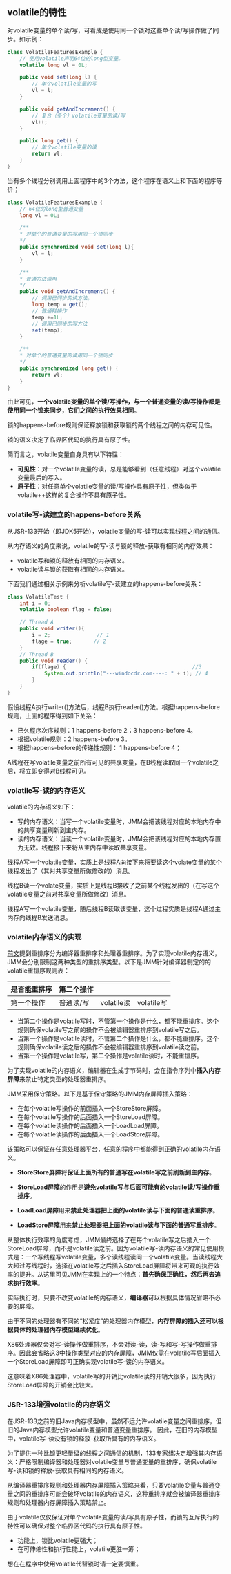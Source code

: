 ## volatile的特性

对volatile变量的单个读/写，可看成是使用同一个锁对这些单个读/写操作做了同步。如示例：

```java
class VolatileFeaturesExample {
    // 使用volatile声明64位的long型变量。
    volatile long vl = 0L;

    public void set(long l) {
        // 单个volatile变量的写
        vl = l;
    }

    public void getAndIncrement() {
        // 复合（多个）volatile变量的读/写
        vl++;
    }

    public long get() {
        // 单个volatile变量的读
        return vl;
    }
}
```
当有多个线程分别调用上面程序中的3个方法，这个程序在语义上和下面的程序等价；
```java
class VolatileFeaturesExample {
    // 64位的long型普通变量
    long vl = 0L;

    /**
    * 对单个的普通变量的写用同一个锁同步
    */
    public synchronized void set(long l){
        vl = l;
    }

    /**
    * 普通方法调用
    */
    public void getAndIncrement() {
        // 调用已同步的读方法。
        long temp = get();
        // 普通鞋操作
        temp +=1L;
        // 调用已同步的写方法
        set(temp);
    }

    /**
    * 对单个的普通变量的读用同一个锁同步
    */
    public synchronized long get() {
        return vl;
    }
}
```

由此可见，**一个volatile变量的单个读/写操作，与一个普通变量的读/写操作都是使用同一个锁来同步，它们之间的执行效果相同**。

锁的happens-before规则保证释放锁和获取锁的两个线程之间的内存可见性。

锁的语义决定了临界区代码的执行具有原子性。

简而言之，volatile变量自身具有以下特性：
- **可见性**：对一个volatile变量的读，总是能够看到（任意线程）对这个volatile变量最后的写入。
- **原子性**：对任意单个volatile变量的读/写操作具有原子性，但类似于volatile++这样的复合操作不具有原子性。

### volatile写-读建立的happens-before关系

从JSR-133开始（即JDK5开始），volatile变量的写-读可以实现线程之间的通信。

从内存语义的角度来说，volatile的写-读与锁的释放-获取有相同的内存效果：

- volatile写和锁的释放有相同的内存语义。
- volatile读与锁的获取有相同的内存语义。

下面我们通过相关示例来分析volatile写-读建立的happens-before关系：
```java
class VolatileTest {
    int i = 0;
    volatile boolean flag = false;

    // Thread A
    public void writer(){
        i = 2;               // 1   
        flage = true;       // 2
    }
    // Thread B
    public void reader() {
        if(flage) {                                         //3
            System.out.println("---windocdr.com----: " + i); // 4
        }
    }
}
```
假设线程A执行writer()方法后，线程B执行reader()方法。根据happens-before规则，上面的程序得到如下关系：

- 已久程序次序规则：1 happens-before 2；3 happens-before 4。
- 根据volatile规则：2 happens-before 3。
- 根据happens-before的传递性规则： 1 happens-before 4；

A线程在写volatile变量之前所有可见的共享变量，在B线程读取同一个volatile之后，将立即变得对B线程可见。

### volatile写-读的内存语义

volatile的内存语义如下：
- 写的内存语义：当写一个volatile变量时，JMM会把该线程对应的本地内存中的共享变量刷新到主内存。
- 读的内存语义：当读一个volatile变量时，JMM会把该线程对应的本地内存置为无效。线程接下来将从主内存中读取共享变量。

线程A写一个volatile变量，实质上是线程A向接下来将要读这个volate变量的某个线程发出了（其对共享变量所做修改的）消息。

线程B读一个volate变量，实质上是线程B接收了之前某个线程发出的（在写这个volatile变量之前对共享变量所做修改）消息。

线程A写一个volatile变量，随后线程B读取该变量，这个过程实质是线程A通过主内存向线程B发送消息。

### volatile内存语义的实现

[前文](https://windcoder.com/bingfaxuexibiji05-zhongpaixu)提到重排序分为编译器重排序和处理器重排序。为了实现volatile内存语义，JMM会分别限制这两种类型的重排序类型。以下是JMM针对编译器制定的的volatile重排序规则表：

|是否能重排序|第二个操作|||
|---|---|---|---|
|第一个操作|普通读/写|volatile读|volatile写|

- 当第二个操作是volatile写时，不管第一个操作是什么，都不能重排序。这个规则确保volatile写之前的操作不会被编辑器重排序到volatile写之后。
- 当第一个操作是volatile读时，不管第二个操作是什么，都不能重排序。这个规则确保volatile读之后的操作不会被编辑器重排序到volatile读之前。
- 当第一个操作是volatile写，第二个操作是volatile读时，不能重排序。

为了实现volatile的内存语义，编辑器在生成字节码时，会在指令序列中**插入内存屏障**来禁止特定类型的处理器重排序。

JMM采用保守策略。以下是基于保守策略的JMM内存屏障插入策略：

- 在每个volatile写操作的前面插入一个StoreStore屏障。
- 在每个volatile写操作的后面插入一个StoreLoad屏障。
- 在每个volatile读操作的后面插入一个LoadLoad屏障。
- 在每个volatile读操作的后面插入一个LoadStore屏障。

该策略可以保证在任意处理器平台，任意的程序中都能得到正确的volatile内存语义。

- **StoreStore屏障**将**保证上面所有的普通写在volatile写之前刷新到主内存**。

- **StoreLoad屏障**的作用是**避免volatile写与后面可能有的volatile读/写操作重排序**。

- **LoadLoad屏障**用来**禁止处理器把上面的volatile读与下面的普通读重排序**。

- **LoadStore屏障**用来**禁止处理器把上面的volatile读与下面的普通写重排序**。


从整体执行效率的角度考虑，JMM最终选择了在每个volatile写之后插入一个StoreLoad屏障，而不是volatile读之前。因为volatile写-读内存语义的常见使用模式是：一个写线程写volatile变量，多个读线程读同一个volatile变量。当读线程大大超过写线程时，选择在volatile写之后插入StoreLoad屏障将带来可观的执行效率的提升。从这里可见JMM在实现上的一个特点：**首先确保正确性，然后再去追求执行效率**。

实际执行时，只要不改变volatile的内存语义，**编译器**可以根据具体情况省略不必要的屏障。

由于不同的处理器有不同的“松紧度”的处理器内存模型，**内存屏障的插入还可以根据具体的处理器内存模型继续优化**。

X86处理器仅会对写-读操作做重排序，不会对读-读，读-写和写-写操作做重排序。因此会省略这3中操作类型对应的内存屏障，JMM仅需在volatile写后面插入一个StoreLoad屏障即可正确实现volatile写-读的内存语义。

这意味着X86处理器中，volatile写的开销比volatile读的开销大很多，因为执行StoreLoad屏障的开销会比较大。

### JSR-133增强volatile的内存语义

在JSR-133之前的旧Java内存模型中，虽然不运允许volatile变量之间重排序，但旧的Java内存模型允许volatile变量和普通变量重排序。
因此，在旧的内存模型中，volatile写-读没有锁的释放-获取所具有的内存语义。

为了提供一种比锁更轻量级的线程之间通信的机制，133专家组决定增强其内存语义：严格限制编译器和处理器对volatile变量与普通变量的重排序，确保volatile写-读和锁的释放-获取具有相同的内存语义。

从编译器重排序规则和处理器内存屏障插入策略来看，只要volatile变量与普通变量之间的重排序可能会破坏volatile的内存语义，这种重排序就会被编译器重排序规则和处理器内存屏障插入策略禁止。

由于volatile仅仅保证对单个volatile变量的读/写具有原子性，而锁的互斥执行的特性可以确保对整个临界区代码的执行具有原子性。

- 功能上，锁比volatile更强大；
- 在可伸缩性和执行性能上，volatile更胜一筹；

想在在程序中使用volatile代替锁时请一定要慎重。